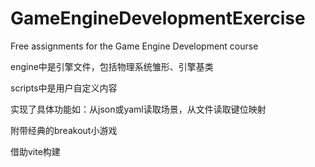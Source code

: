 # GameEngineDevelopmentExercise
 Free assignments for the Game Engine Development course
 
engine中是引擎文件，包括物理系统雏形、引擎基类

scripts中是用户自定义内容

实现了具体功能如：从json或yaml读取场景，从文件读取键位映射

附带经典的breakout小游戏

借助vite构建

